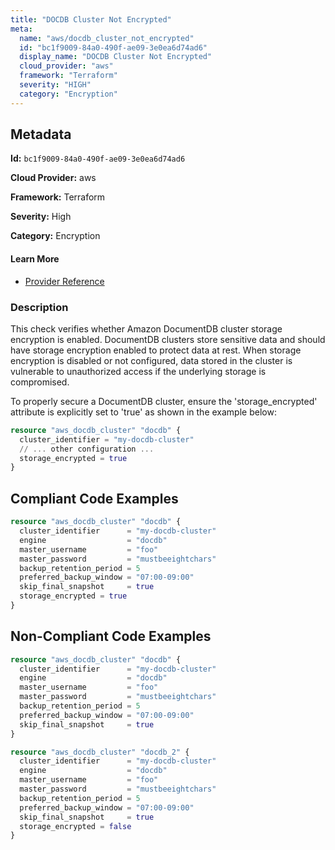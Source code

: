 ```yaml
---
title: "DOCDB Cluster Not Encrypted"
meta:
  name: "aws/docdb_cluster_not_encrypted"
  id: "bc1f9009-84a0-490f-ae09-3e0ea6d74ad6"
  display_name: "DOCDB Cluster Not Encrypted"
  cloud_provider: "aws"
  framework: "Terraform"
  severity: "HIGH"
  category: "Encryption"
---
```

## Metadata

**Id:** `bc1f9009-84a0-490f-ae09-3e0ea6d74ad6`

**Cloud Provider:** aws

**Framework:** Terraform

**Severity:** High

**Category:** Encryption

#### Learn More

 - [Provider Reference](https://registry.terraform.io/providers/hashicorp/aws/latest/docs/resources/docdb_cluster#storage_encrypted)

### Description

 This check verifies whether Amazon DocumentDB cluster storage encryption is enabled. DocumentDB clusters store sensitive data and should have storage encryption enabled to protect data at rest. When storage encryption is disabled or not configured, data stored in the cluster is vulnerable to unauthorized access if the underlying storage is compromised.

To properly secure a DocumentDB cluster, ensure the 'storage_encrypted' attribute is explicitly set to 'true' as shown in the example below:
```terraform
resource "aws_docdb_cluster" "docdb" {
  cluster_identifier = "my-docdb-cluster"
  // ... other configuration ...
  storage_encrypted = true
}
```


## Compliant Code Examples
```terraform
resource "aws_docdb_cluster" "docdb" {
  cluster_identifier      = "my-docdb-cluster"
  engine                  = "docdb"
  master_username         = "foo"
  master_password         = "mustbeeightchars"
  backup_retention_period = 5
  preferred_backup_window = "07:00-09:00"
  skip_final_snapshot     = true
  storage_encrypted = true
}

```
## Non-Compliant Code Examples
```terraform
resource "aws_docdb_cluster" "docdb" {
  cluster_identifier      = "my-docdb-cluster"
  engine                  = "docdb"
  master_username         = "foo"
  master_password         = "mustbeeightchars"
  backup_retention_period = 5
  preferred_backup_window = "07:00-09:00"
  skip_final_snapshot     = true
}

resource "aws_docdb_cluster" "docdb_2" {
  cluster_identifier      = "my-docdb-cluster"
  engine                  = "docdb"
  master_username         = "foo"
  master_password         = "mustbeeightchars"
  backup_retention_period = 5
  preferred_backup_window = "07:00-09:00"
  skip_final_snapshot     = true
  storage_encrypted = false
}

```